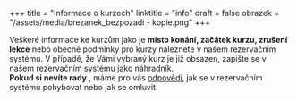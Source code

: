 +++
title = "Informace o kurzech"
linktitle = "info"
draft = false
obrazek = "/assets/media/brezanek_bezpozadi - kopie.png"
+++

Veškeré informace ke kurzům jako je **místo konání, začátek kurzu, zrušení lekce** nebo obecné podmínky pro kurzy naleznete v našem rezervačním systému. V případě, že Vámi vybraný kurz je již obsazen, zapište se v našem rezervačním systému jako náhradník.  
**Pokud si nevíte rady** , máme pro vás [odpovědi](https://brezanek.webooker.eu/HtmlContent?contentType=1), jak se v rezervačním systému pohybovat nebo jak se omluvit.  
